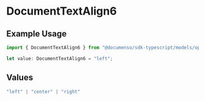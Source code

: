 # DocumentTextAlign6

## Example Usage

```typescript
import { DocumentTextAlign6 } from "@documenso/sdk-typescript/models/operations";

let value: DocumentTextAlign6 = "left";
```

## Values

```typescript
"left" | "center" | "right"
```